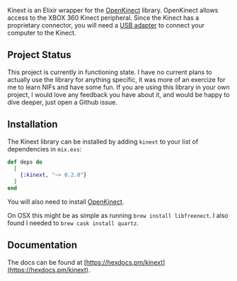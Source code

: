 Kinext is an Elixir wrapper for the [OpenKinect](https://www.openkinect.org) library. OpenKinect allows access to the
XBOX 360 Kinect peripheral. Since the Kinect has a proprietary connector, you will need a
[USB adapter](https://www.amazon.com/IDS-Xbox-Kinect-Sensor-Adapter/dp/B073GY3C7Z) to connect your computer to the Kinect.

## Project Status

This project is currently in functioning state. I have no current plans to actually use the library for anything specific,
it was more of an exercize for me to learn NIFs and have some fun. If you are using this library in your own project,
I would love any feedback you have about it, and would be happy to dive deeper, just open a Github issue.

## Installation

The Kinext library can be installed by adding `kinext` to your list of dependencies in `mix.exs`:

```elixir
def deps do
  [
    {:kinext, "~> 0.2.0"}
  ]
end
```

You will also need to install [OpenKinect](https://openkinect.org/wiki/Getting_Started).

On OSX this might be as simple as running `brew install libfreenect`. I also found I needed to `brew cask install quartz`.


## Documentation

The docs can be found at [https://hexdocs.pm/kinext](https://hexdocs.pm/kinext).


